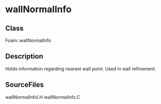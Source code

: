 # wallNormalInfo 
## Class
Foam::wallNormalInfo

## Description
Holds information regarding nearest wall point.
Used in wall refinement.

## SourceFiles
wallNormalInfoI.H
wallNormalInfo.C


